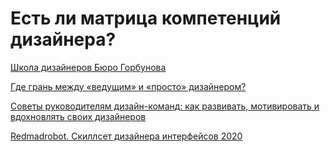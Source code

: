# Есть ли матрица компетенций дизайнера?
[Школа дизайнеров Бюро Горбунова](https://bureau.ru/school/designers/27aug2018/)

[Где грань между «ведущим» и «просто» дизайнером?](https://bureau.ru/bb/soviet/20130506/)

[Советы руководителям дизайн-команд: как развивать, мотивировать и вдохновлять своих дизайнеров](https://vc.ru/life/190639-sovety-rukovoditelyam-dizayn-komand-kak-razvivat-motivirovat-i-vdohnovlyat-svoih-dizaynerov)

[Redmadrobot. Скиллсет дизайнера интерфейсов 2020](https://docs.google.com/spreadsheets/d/1krTEcQdA5WSxJQ4RRHzxTVaABEs-5Ew4WsUmMULAoMU/edit?usp=sharing)